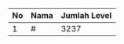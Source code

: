| No | Nama            | Jumlah Level |
|----|-----------------|--------------|
| 1  | #    |    3237        |
